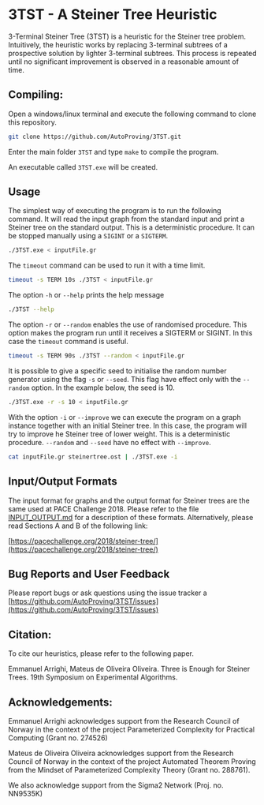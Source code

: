 # 3TST - A Steiner Tree Heuristic

3-Terminal Steiner Tree (3TST) is a heuristic for the Steiner tree problem. Intuitively, the heuristic works
by replacing 3-terminal subtrees of a prospective solution by lighter 3-terminal subtrees. This process
is repeated until no significant improvement is observed in a reasonable amount of time. 

## Compiling: 

Open a windows/linux terminal and execute the following command 
to clone this repository. 

```sh
git clone https://github.com/AutoProving/3TST.git
```
Enter the main folder `3TST` and type `make` to compile the program. 

An executable called `3TST.exe` will be created. 

## Usage

The simplest way of executing the program is to run the following command.
It will read the input graph from the standard input and print a Steiner tree
on the standard output. This is a deterministic procedure. It can be stopped
manually using a `SIGINT` or a `SIGTERM`.

```sh
./3TST.exe < inputFile.gr
```

The `timeout` command can be used to run it with a time limit.

```sh
timeout -s TERM 10s ./3TST < inputFile.gr
```

The option `-h` or `--help` prints the help message

```sh
./3TST --help
```

The option `-r` or `--random` enables the use of randomised procedure. This option makes
the program run until it receives a SIGTERM or SIGINT. In this case the `timeout` command
is useful.

```sh
timeout -s TERM 90s ./3TST --random < inputFile.gr
```

It is possible to give a specific seed to initialise the random number generator using
the flag `-s` or `--seed`. This flag have effect only with the `--random` option.
In the example below, the seed is 10.

```sh
./3TST.exe -r -s 10 < inputFile.gr
```

With the option `-i` or `--improve` we can execute the program on a graph instance
together with an initial Steiner tree. In this case, the program will try to improve
he Steiner tree of lower weight. This is a deterministic procedure. `--random` and
`--seed` have no effect with `--improve`.

```sh
cat inputFile.gr steinertree.ost | ./3TST.exe -i
```


## Input/Output Formats

The input format for graphs and the output format for Steiner trees are the
same used at PACE Challenge 2018. Please refer to the file [INPUT_OUTPUT.md](INPUT_OUTPUT.md)
for a description of these formats. Alternatively, please read Sections
A and B of the following link:

[https://pacechallenge.org/2018/steiner-tree/](https://pacechallenge.org/2018/steiner-tree/)

## Bug Reports and User Feedback

Please report bugs or ask questions using the issue tracker a [https://github.com/AutoProving/3TST/issues](https://github.com/AutoProving/3TST/issues)

## Citation: 

To cite our heuristics, please refer to the following paper.

Emmanuel Arrighi, Mateus de Oliveira Oliveira. Three is Enough for Steiner Trees. 
19th Symposium on Experimental Algorithms.

## Acknowledgements: 

Emmanuel Arrighi acknowledges support from the Research Council of Norway in the
context of the project Parameterized Complexity for Practical Computing (Grant no. 274526)

Mateus de Oliveira Oliveira acknowledges support from the Research Council of 
Norway in the context of the project Automated Theorem Proving from the Mindset of 
Parameterized Complexity Theory (Grant no. 288761). 

We also acknowledge support from the Sigma2 Network (Proj. no. NN9535K)
